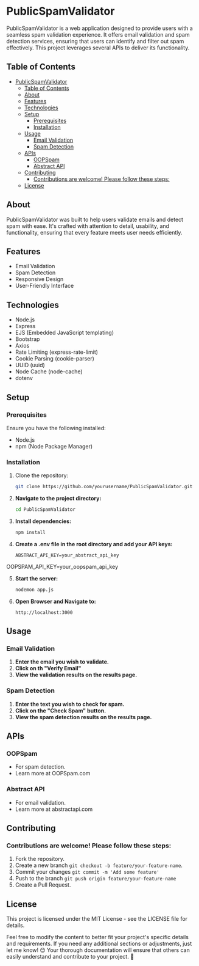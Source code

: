 # PublicSpamValidator

PublicSpamValidator is a web application designed to provide users with a seamless spam validation experience. It offers email validation and spam detection services, ensuring that users can identify and filter out spam effectively. This project leverages several APIs to deliver its functionality.

## Table of Contents

- [PublicSpamValidator](#publicspamvalidator)
  - [Table of Contents](#table-of-contents)
  - [About](#about)
  - [Features](#features)
  - [Technologies](#technologies)
  - [Setup](#setup)
    - [Prerequisites](#prerequisites)
    - [Installation](#installation)
  - [Usage](#usage)
    - [Email Validation](#email-validation)
    - [Spam Detection](#spam-detection)
  - [APIs](#apis)
    - [OOPSpam](#oopspam)
    - [Abstract API](#abstract-api)
  - [Contributing](#contributing)
    - [Contributions are welcome! Please follow these steps:](#contributions-are-welcome-please-follow-these-steps)
  - [License](#license)

## About

PublicSpamValidator was built to help users validate emails and detect spam with ease. It's crafted with attention to detail, usability, and functionality, ensuring that every feature meets user needs efficiently.

## Features

- Email Validation
- Spam Detection
- Responsive Design
- User-Friendly Interface

## Technologies

- Node.js
- Express
- EJS (Embedded JavaScript templating)
- Bootstrap
- Axios
- Rate Limiting (express-rate-limit)
- Cookie Parsing (cookie-parser)
- UUID (uuid)
- Node Cache (node-cache)
- dotenv

## Setup

### Prerequisites

Ensure you have the following installed:

- Node.js
- npm (Node Package Manager)

### Installation

1. Clone the repository:

   ```sh
   git clone https://github.com/yourusername/PublicSpamValidator.git


2. **Navigate to the project directory:**
   ```sh
   cd PublicSpamValidator


3. **Install dependencies:**
   ```sh
   npm install

4. **Create a .env file in the root directory and add your API keys:**
    ```Plaintext
    ABSTRACT_API_KEY=your_abstract_api_key
OOPSPAM_API_KEY=your_oopspam_api_key

5. **Start the server:**
   ```sh
   nodemon app.js
   ```
6. **Open Browser and Navigate to:**
   ```Plaintext
   http://localhost:3000

## Usage

### Email Validation

1. **Enter the email you wish to validate.**
2. **Click on th "Verify Email"**
3. **View the validation results on the results page.**

### Spam Detection

1. **Enter the text you wish to check for spam.**
2. **Click on the "Check Spam" button.**
3. **View the spam detection results on the results page.**

## APIs

### OOPSpam
- For spam detection.
- Learn more at OOPSpam.com
  
### Abstract API
- For email validation.
- Learn more at abstractapi.com

## Contributing

### Contributions are welcome! Please follow these steps:

1. Fork the repository.
2. Create a new branch `git checkout -b feature/your-feature-name`.
3. Commit your changes `git commit -m 'Add some feature'`
4. Push to the branch `git push origin feature/your-feature-name`
5. Create a Pull Request.

## License
This project is licensed under the MIT License - see the LICENSE file for details.


Feel free to modify the content to better fit your project's specific details and requirements. If you need any additional sections or adjustments, just let me know! 😊 Your thorough documentation will ensure that others can easily understand and contribute to your project. 🚀
